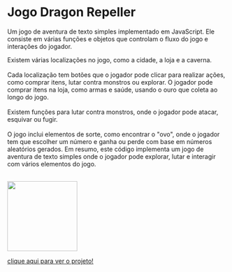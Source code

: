 # Jogo Dragon Repeller 
Um jogo de aventura de texto simples implementado em JavaScript. Ele consiste em várias funções e objetos que controlam o fluxo do jogo e interações do jogador.

Existem várias localizações no jogo, como a cidade, a loja e a caverna.
<br><br>Cada localização tem botões que o jogador pode clicar para realizar ações, como comprar itens, lutar contra monstros ou explorar.
O jogador pode comprar itens na loja, como armas e saúde, usando o ouro que coleta ao longo do jogo.
<br><br>Existem funções para lutar contra monstros, onde o jogador pode atacar, esquivar ou fugir.
<br><br>O jogo inclui elementos de sorte, como encontrar o "ovo", onde o jogador tem que escolher um número e ganha ou perde com base em números aleatórios gerados.
Em resumo, este código implementa um jogo de aventura de texto simples onde o jogador pode explorar, lutar e interagir com vários elementos do jogo.


<br><img src="https://2.bp.blogspot.com/-OnxPxRSN5qs/WFz_S-WrKdI/AAAAAAAAYMk/ADsGNOuLlRYmWP-A9VZm4xcr4D4JS6M6gCLcB/s1600/Gifs%2Banimados%2BDrag%25C3%25A3o%2BVermelho%2B7.gif" style="width: 160px; height: 160px">

[clique aqui para ver o projeto!](https://lauluah.github.io/Jogo-Dragon-Repeller/)

